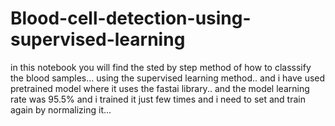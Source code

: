 # Blood-cell-detection-using-supervised-learning
in this notebook you will find the sted by step method of how  to classsify the blood samples... using the supervised learning method..
and i have used pretrained model where it uses the fastai library.. and the model learning rate was 95.5% and i trained it just few 
times and i need to set and train again by normalizing it... 
